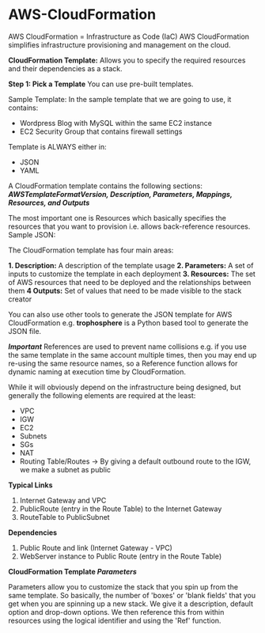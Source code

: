 # AWS-CloudFormation
AWS CloudFormation = Infrastructure as Code (IaC)
AWS CloudFormation simplifies infrastructure provisioning and management on the cloud.

__CloudFormation Template:__ Allows you to specify the required resources and their dependencies as a stack.

__Step 1: Pick a Template__
You can use pre-built templates.

Sample Template: In the sample template that we are going to use, it contains:
 - Wordpress Blog with MySQL within the same EC2 instance
 - EC2 Security Group that contains firewall settings 
 
 Template is ALWAYS either in:
 
  - JSON
  - YAML
 
 A CloudFormation template contains the following sections: __*AWSTemplateFormatVersion, Description, Parameters, Mappings, Resources, and Outputs*__
 
 The most important one is Resources which basically specifies the resources that you want to provision i.e. allows back-reference resources. Sample JSON:
 

The CloudFormation template has four main areas:

__1. Description:__ A description of the template usage
__2. Parameters:__ A set of inputs to customize the template in each deployment
__3. Resources:__ The set of AWS resources that need to be deployed and the relationships between them
__4 Outputs:__ Set of values that need to be made visible to the stack creator

You can also use other tools to generate the JSON template for AWS CloudFormation e.g. __trophosphere__ is a Python based tool to generate the JSON file.

*__Important__* References are used to prevent name collisions e.g. if you use the same template in the same account multiple times, then you may end up re-using the same resource names, so a Reference function allows for dynamic naming at execution time by CloudFormation.

While it will obviously depend on the infrastructure being designed, but generally the following elements are required at the least:

- VPC
- IGW
- EC2
- Subnets
- SGs
- NAT
- Routing Table/Routes -> By giving a default outbound route to the IGW, we make a subnet as public


__Typical Links__

1. Internet Gateway and VPC
2. PublicRoute (entry in the Route Table) to the Internet Gateway
3. RouteTable to PublicSubnet

__Dependencies__

1. Public Route and link (Internet Gateway - VPC)
2. WebServer instance to Public Route (entry in the Route Table)

__CloudFormation Template *Parameters*__

Parameters allow you to customize the stack that you spin up from the same template. So basically, the number of 'boxes' or 'blank fields' that you get when you are spinning up a new stack. We give it a description, default option and drop-down options. We then reference this from within resources using the logical identifier and using the 'Ref' function. 
